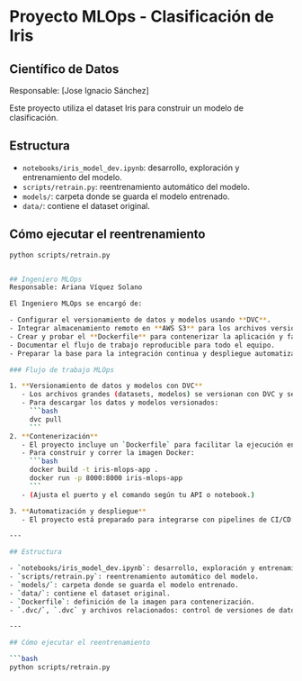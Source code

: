 # Proyecto MLOps - Clasificación de Iris

## Científico de Datos
Responsable: [Jose Ignacio Sánchez]

Este proyecto utiliza el dataset Iris para construir un modelo de clasificación.

## Estructura
- `notebooks/iris_model_dev.ipynb`: desarrollo, exploración y entrenamiento del modelo.
- `scripts/retrain.py`: reentrenamiento automático del modelo.
- `models/`: carpeta donde se guarda el modelo entrenado.
- `data/`: contiene el dataset original.

## Cómo ejecutar el reentrenamiento

```bash
python scripts/retrain.py


## Ingeniero MLOps  
Responsable: Ariana Víquez Solano

El Ingeniero MLOps se encargó de:

- Configurar el versionamiento de datos y modelos usando **DVC**.
- Integrar almacenamiento remoto en **AWS S3** para los archivos versionados.
- Crear y probar el **Dockerfile** para contenerizar la aplicación y facilitar su despliegue.
- Documentar el flujo de trabajo reproducible para todo el equipo.
- Preparar la base para la integración continua y despliegue automatizado (CI/CD).

### Flujo de trabajo MLOps

1. **Versionamiento de datos y modelos con DVC**
   - Los archivos grandes (datasets, modelos) se versionan con DVC y se almacenan en AWS S3.
   - Para descargar los datos y modelos versionados:
     ```bash
     dvc pull
     ```
2. **Contenerización**
   - El proyecto incluye un `Dockerfile` para facilitar la ejecución en cualquier entorno.
   - Para construir y correr la imagen Docker:
     ```bash
     docker build -t iris-mlops-app .
     docker run -p 8000:8000 iris-mlops-app
     ```
   - (Ajusta el puerto y el comando según tu API o notebook.)

3. **Automatización y despliegue**
   - El proyecto está preparado para integrarse con pipelines de CI/CD (por ejemplo, GitHub Actions) para pruebas, construcción y despliegue automático.

---

## Estructura

- `notebooks/iris_model_dev.ipynb`: desarrollo, exploración y entrenamiento del modelo.
- `scripts/retrain.py`: reentrenamiento automático del modelo.
- `models/`: carpeta donde se guarda el modelo entrenado.
- `data/`: contiene el dataset original.
- `Dockerfile`: definición de la imagen para contenerización.
- `.dvc/`, `.dvc` y archivos relacionados: control de versiones de datos y modelos.

---

## Cómo ejecutar el reentrenamiento

```bash
python scripts/retrain.py
